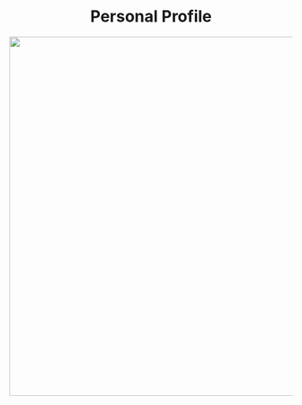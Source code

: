 <h1 size=20 align="center">Personal Profile</h1>
<div align=center>
<img src="https://www.linkpicture.com/q/vgirl.jpg" width=640 height=640 align="center"/>
</div>
<!--
**255isWhite/255isWhite** is a ✨ _special_ ✨ repository because its `README.md` (this file) appears on your GitHub profile.

Here are some ideas to get you started:

- 🔭 I’m currently working on ...
- 🌱 I’m currently learning ...
- 👯 I’m looking to collaborate on ...
- 🤔 I’m looking for help with ...
- 💬 Ask me about ...
- 📫 How to reach me: ...
- 😄 Pronouns: ...
- ⚡ Fun fact: ...
-->

